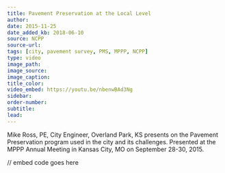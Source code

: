 ```yaml
---
title: Pavement Preservation at the Local Level
author:
date: 2015-11-25
date_added_kb: 2018-06-10
source: NCPP
source-url:
tags: [city, pavement survey, PMS, MPPP, NCPP]
type: video
image_path:
image_source:
image_caption:
title_color:
video_embed: https://youtu.be/nbenwBAd3Ng
sidebar:
order-number:
subtitle:
lead:
---
```

Mike Ross, PE, City Engineer, Overland Park, KS presents on the Pavement Preservation program used in the city and its challenges.
Presented at the MPPP Annual Meeting in Kansas City, MO on September 28-30, 2015.
<!--more-->

// embed code goes here
